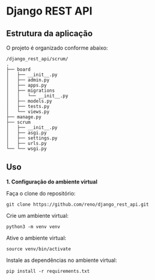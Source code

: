 # Django REST API 

## Estrutura da aplicação

O projeto é organizado conforme abaixo:

```
/django_rest_api/scrum/
.
├── board
│   ├── __init__.py
│   ├── admin.py
│   ├── apps.py
│   ├── migrations
│   │   └── __init__.py
│   ├── models.py
│   ├── tests.py
│   └── views.py
├── manage.py
├── scrum
│   ├── __init__.py
│   ├── asgi.py
│   ├── settings.py
│   ├── urls.py
└── └── wsgi.py
```

## Uso

**1. Configuração do ambiente virtual**

Faça o clone do repositório:

`git clone https://github.com/reno/django_rest_api.git`

Crie um ambiente virtual:

`python3 -m venv venv`

Ative o ambiente virtual:

`source venv/bin/activate`

Instale as dependências no ambiente virtual:

`pip install -r requirements.txt`
